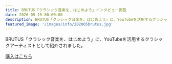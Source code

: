 ```yaml
---
title: BRUTUS「クラシック音楽を、はじめよう」インタビュー掲載
date: 2020-05-15 00:00:00
description: BRUTUS「クラシック音楽を、はじめよう」に、YouTubeを活用するクラシックアーティストとして紹介されました。
featured_image: '/images/info/202005brutus.jpg'
---
```


BRUTUS「クラシック音楽を、はじめよう」に、YouTubeを活用するクラシックアーティストとして紹介されました。

 <a href="https://magazineworld.jp/brutus/" class="button button--large">購入はこちら</a>
